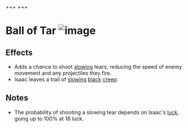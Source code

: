 +++
+++

 # Ball of Tar ![image](/image/Ball_of_Tar.png) 


Effects
---------


* Adds a chance to shoot [slowing](/wiki/Slow "Slow") tears, reducing the speed of enemy movement and any projectiles they fire.
* Isaac leaves a trail of [slowing](/wiki/Slow "Slow") [black](/wiki/Creep#Black_Creep "Creep") [creep](/wiki/Creep "Creep").


Notes
-------


* The probability of shooting a slowing tear depends on Isaac's [luck](/wiki/Luck "Luck"), going up to 100% at 18 luck.


